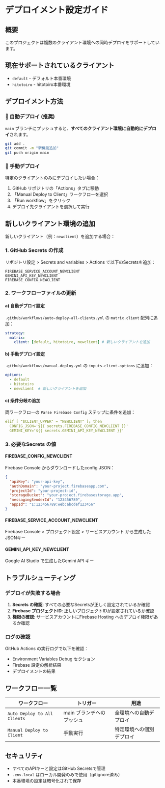# デプロイメント設定ガイド

## 概要

このプロジェクトは複数のクライアント環境への同時デプロイをサポートしています。

## 現在サポートされているクライアント

- `default` - デフォルト本番環境
- `hitotoiro` - hitotoiro本番環境

## デプロイメント方法

### 🚀 自動デプロイ (推奨)

`main` ブランチにプッシュすると、**すべてのクライアント環境に自動的にデプロイ**されます。

```bash
git add .
git commit -m "新機能追加"
git push origin main
```

### 🎯 手動デプロイ

特定のクライアントのみにデプロイしたい場合：

1. GitHub リポジトリの「Actions」タブに移動
2. 「Manual Deploy to Client」ワークフローを選択
3. 「Run workflow」をクリック
4. デプロイ先クライアントを選択して実行

## 新しいクライアント環境の追加

新しいクライアント（例：`newclient`）を追加する場合：

### 1. GitHub Secrets の作成

リポジトリ設定 > Secrets and variables > Actions で以下のSecretsを追加：

```
FIREBASE_SERVICE_ACCOUNT_NEWCLIENT
GEMINI_API_KEY_NEWCLIENT
FIREBASE_CONFIG_NEWCLIENT
```

### 2. ワークフローファイルの更新

#### a) 自動デプロイ設定

`.github/workflows/auto-deploy-all-clients.yml` の `matrix.client` 配列に追加：

```yaml
strategy:
  matrix:
    client: [default, hitotoiro, newclient] # 新しいクライアントを追加
```

#### b) 手動デプロイ設定

`.github/workflows/manual-deploy.yml` の `inputs.client.options` に追加：

```yaml
options:
  - default
  - hitotoiro
  - newclient  # 新しいクライアントを追加
```

#### c) 条件分岐の追加

両ワークフローの `Parse Firebase Config` ステップに条件を追加：

```yaml
elif [ "$CLIENT_UPPER" = "NEWCLIENT" ]; then
  CONFIG_JSON='${{ secrets.FIREBASE_CONFIG_NEWCLIENT }}'
  GEMINI_KEY='${{ secrets.GEMINI_API_KEY_NEWCLIENT }}'
```

### 3. 必要なSecrets の値

#### FIREBASE_CONFIG_NEWCLIENT
Firebase Console からダウンロードしたconfig JSON：
```json
{
  "apiKey": "your-api-key",
  "authDomain": "your-project.firebaseapp.com",
  "projectId": "your-project-id",
  "storageBucket": "your-project.firebasestorage.app",
  "messagingSenderId": "123456789",
  "appId": "1:123456789:web:abcdef123456"
}
```

#### FIREBASE_SERVICE_ACCOUNT_NEWCLIENT
Firebase Console > プロジェクト設定 > サービスアカウント から生成したJSONキー

#### GEMINI_API_KEY_NEWCLIENT
Google AI Studio で生成したGemini API キー

## トラブルシューティング

### デプロイが失敗する場合

1. **Secrets の確認**: すべての必要なSecretsが正しく設定されているか確認
2. **Firebase プロジェクトID**: 正しいプロジェクトIDが設定されているか確認
3. **権限の確認**: サービスアカウントにFirebase Hosting へのデプロイ権限があるか確認

### ログの確認

GitHub Actions の実行ログで以下を確認：

- Environment Variables Debug セクション
- Firebase 設定の解析結果
- デプロイメントの結果

## ワークフロー一覧

| ワークフロー | トリガー | 用途 |
|------------|----------|------|
| `Auto Deploy to All Clients` | main ブランチへのプッシュ | 全環境への自動デプロイ |
| `Manual Deploy to Client` | 手動実行 | 特定環境への個別デプロイ |

## セキュリティ

- すべてのAPIキーと設定はGitHub Secretsで管理
- `.env.local` はローカル開発のみで使用（gitignore済み）
- 本番環境の設定は暗号化されて保存